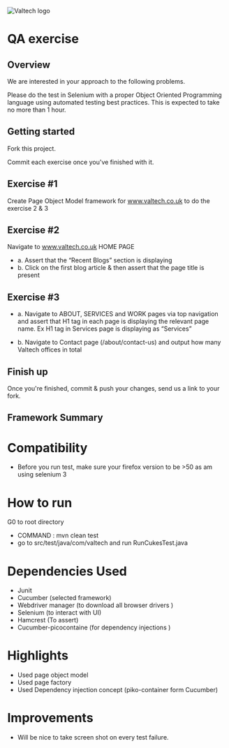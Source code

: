 ![Valtech logo](http://i.imgur.com/32Oipl4.png "Valtech logo")

QA exercise
==============================

Overview
--------

We are interested in your approach to the following problems.

Please do the test in Selenium with a proper Object Oriented Programming
language using automated testing best practices. This is expected to
take no more than 1 hour. 

Getting started
---------------
Fork this project.

Commit each exercise once you've finished with it.

Exercise #1
-----------
Create Page Object Model framework for www.valtech.co.uk to do the exercise 2 & 3 
  
Exercise #2
-----------
Navigate to www.valtech.co.uk HOME PAGE
- a. Assert that the “Recent Blogs” section is displaying
- b. Click on the first blog article & then assert that the page title is present

Exercise #3
-----------
- a. Navigate to ABOUT, SERVICES and WORK pages via top navigation and assert that H1 tag in each page is displaying the relevant page name. Ex H1 tag in Services page is displaying as “Services”

- b. Navigate to Contact page (/about/contact-us) and output how many Valtech offices in total

Finish up
---------
Once you're finished, commit & push your changes, send us a link to your fork.

Framework Summary
---------

# Compatibility
- Before you run test, make sure your firefox version to be >50 as am using selenium 3

# How to run
G0 to root directory
  - COMMAND : mvn clean test
  - go to src/test/java/com/valtech and run RunCukesTest.java

# Dependencies Used
- Junit
- Cucumber  (selected framework)
- Webdriver manager  (to download all browser drivers )
- Selenium  (to interact with UI)
- Hamcrest (To assert)
- Cucumber-picocontaine (for dependency injections )

# Highlights
- Used page object model
- Used page factory
- Used Dependency injection concept (piko-container form Cucumber)

# Improvements
  - Will be nice to take screen shot on every test failure.
